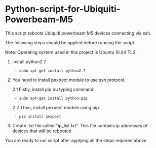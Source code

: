 # Python-script-for-Ubiquiti-Powerbeam-M5

This script reboots Ubiquiti powerbeam M5 devices connecting via ssh.

The following steps should be applied before running the script.

Note: Operating system used in this project is Ubuntu 16.04 TLS.


1. install python2.7

 		- sudo apt-get install python2.7
	
2. You need to install pexpect module to use ssh protocol.

	2.1 Fistly, install pip bu typing command:
	
		- sudo apt-get install python-pip
		
	2.2 Then, install pexpect module using pip.
	
		- pip install pexpect
		
3. Create .txt file called "ip_list.txt". This file contains ip addresses of devices that will be rebooted.


You are ready to run script after applying all the steps required above.
